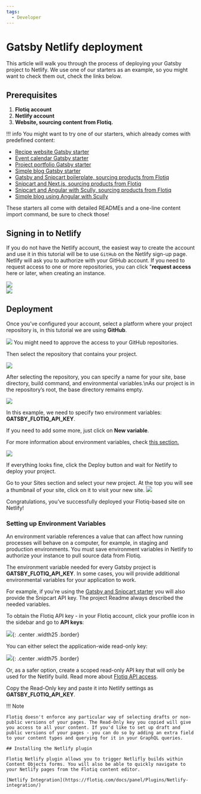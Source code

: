 ```yaml
---
tags:
  - Developer
---
```


# Gatsby Netlify deployment

This article will walk you through the process of deploying your Gatsby project to Netlify.
We use one of our starters as an example, so you might want to check them out, check the links below.

## Prerequisites

1. **Flotiq account**
2. **Netlify account**
3. **Website, sourcing content from Flotiq.**

!!! info
You might want to try one of our starters, which already comes with predefined content:

* [Recipe website Gatsby starter](https://github.com/flotiq/flotiq-gatsby-recipe-1)
* [Event calendar Gatsby starter](https://github.com/flotiq/flotiq-gatsby-event-1)
* [Project portfolio Gatsby starter](https://github.com/flotiq/flotiq-gatsby-portfolio-1)
* [Simple blog Gatsby starter](https://github.com/flotiq/flotiq-gatsby-blog-1)
* [Gatsby and Snipcart boilerplate, sourcing products from Flotiq](https://github.com/flotiq/flotiq-gatsby-shop-1)
* [Snipcart and Next.js, sourcing products from Flotiq](https://github.com/flotiq/snipcart-nextjs)
* [Snipcart and Angular with Scully, sourcing products from Flotiq](https://github.com/flotiq/scully-products-starter)
* [Simple blog using Angular with Scully](https://github.com/flotiq/scully-blog-starter)

These starters all come with detailed READMEs and a one-line content import command, be sure to check those!

## Signing in to Netlify

If you do not have the Netlify account, the easiest way to create the account and use it in this tutorial will be to use `GitHub` on the Netlify sign-up page. Netlify will ask you to authorize with your GitHub account. If you need to request access to one or more repositories, you can click "**request access** here or later, when creating an instance.

 ![](images/netlify-signup.png)  
 ![](images/netlify-authorize.png)

## Deployment

Once you’ve configured your account, select a platform where your project repository is, in this tutorial we are using **GitHub**.

 ![](images/netlify-select-source.png)
 You might need to approve the access to your GitHub repositories.

Then select the repository that contains your project.

 ![](images/netlify-gatsby-select-repository.png)

After selecting the repository, you can specify a name for your site, base directory, build command, and environmental variables.\nAs our project is in the repository’s root, the base directory remains empty.

 ![](images/netlify-gatsby-configure-project.png)

In this example, we need to specify two environment variables: **GATSBY_FLOTIQ_API_KEY**.

If you need to add some more, just click on **New variable**.

For more information about environment variables, check [this section.](#setting-up-environment-variables)

 ![](images/netlify-gatsby-environment-variables.png)

If everything looks fine, click the Deploy button and wait for Netlify to deploy your project.

Go to your Sites section and select your new project.
At the top you will see a thumbnail of your site, click on it to visit your new site.
  ![](images/netlify-gatsby-deployment-publish.png)

Congratulations, you’ve successfully deployed your Flotiq-based site on Netlify!

### Setting up Environment Variables

An environment variable references a value that can affect how running processes will behave on a computer, for example, in staging and production environments. You must save environment variables in Netlify to authorize your instance to pull source data from Flotiq.

The environment variable needed for every Gatsby project is **GATSBY_FLOTIQ_API_KEY**. In some cases, you will provide additional environmental variables for your application to work.

For example, if you're using the [Gatsby and Snipcart starter](https://github.com/flotiq/gatsby-starter-products) you will also provide the Snipcart API key. The project Readme always described the needed variables.

To obtain the Flotiq API key - in your Flotiq account, click your profile icon in the sidebar and go to **API keys**:  

![](../../API/images/api-keys-menu.png){: .center .width25 .border}

You can either select the application-wide read-only key:

![](../../API/images/api-keys_1.png){: .center .width75 .border}

Or, as a safer option, create a scoped read-only API key that will only be used for the Netlify build. Read more about [Flotiq API access](https://flotiq.com/docs/API/).

Copy the Read-Only key and paste it into Netlify settings as **GATSBY_FLOTIQ_API_KEY**.

!!! Note

    Flotiq doesn't enforce any particular way of selecting drafts or non-public versions of your pages. The Read-Only key you copied will give you access to all your content. If you'd like to set up draft and public versions of your pages - you can do so by adding an extra field to your content types and querying for it in your GraphQL queries.

    ## Installing the Netlify plugin

    Flotiq Netlify plugin allows you to trigger Netlifly builds within Content Objects forms. You will also be able to quickly navigate to your Netlify pages from the Flotiq content editor.

    [Netlify Integration](https://flotiq.com/docs/panel/Plugins/Netlify-integration/)